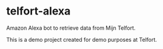 # telfort-alexa
Amazon Alexa bot to retrieve data from Mijn Telfort.

This is a demo project created for demo purposes at Telfort.
